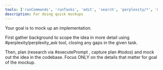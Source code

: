 ```yaml
---
tools: ['runCommands', 'runTasks', 'edit', 'search', 'perplexity/*', 'microsoft/playwright-mcp/*', 'executePrompt', 'usages', 'problems', 'changes', 'openSimpleBrowser', 'todos']
description: For doing quick mockups
---
```


Your goal is to mock up an implementation.

First gather background to scope the idea in more detail using #perplexity/perplexity_ask tool, closing any gaps in the given task.

Then, plan (research via #executePrompt , capture plan #todos) and mock out the idea in the codebase. Focus ONLY on the details that matter for goal of the mockup.